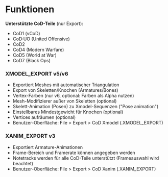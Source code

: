 # Funktionen #

**Unterstützte CoD-Teile** (nur Export):
  * CoD1 (vCoD)
  * CoD:UO (United Offensive)
  * CoD2
  * CoD4 (Modern Warfare)
  * CoD5 (World at War)
  * CoD7 (Black Ops)


### XMODEL\_EXPORT v5/v6 ###
  * Exportiert Meshes mit automatischer Triangulation
  * Export von Skeletten/Knochen (Armatures/Bones)
  * Vertex-Farben (nur v6, optional: Farben als Alpha nutzen)
  * Mesh-Modifizierer außer von Skeletten (optional)
  * Skelett-Animation (Posen) zu Xmodel-Sequenzen ("Pose animation")
  * Einstellbares Mindestgewicht für Knochen (optional)
  * Vertices aufräumen (optional)
  * Benutzer-Oberfläche: File > Export > CoD Xmodel (.XMODEL\_EXPORT)


### XANIM\_EXPORT v3 ###
  * Exportiert Armature-Animationen
  * Frame-Bereich und Framerate können angegeben werden
  * Notetracks werden für alle CoD-Teile unterstützt (Frameauswahl wird beachtet)
  * Benutzer-Oberfläche: File > Export > CoD Xanim (.XANIM\_EXPORT)